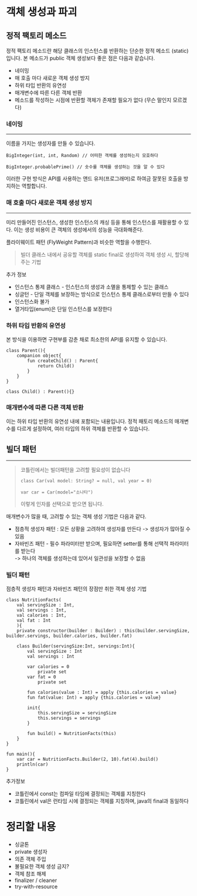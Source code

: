 # 객체 생성과 파괴
## 정적 팩토리 메소드
정적 팩토리 메소드란 해당 클래스의 인스턴스를 반환하는 단순한 정적 메소드 (static)입니다. 본 메소드가 public 객체 생성보다 좋은 점은 다음과 같습니다.

- 네이밍
- 매 호출 마다 새로운 객체 생성 방지
- 하위 타입 반환의 유연성
- 매개변수에 따른 다른 객체 반환
- 메소드를 작성하는 시점에 반환할 객체가 존재할 필요가 없다 (무슨 말인지 모르겠다)

### 네이밍
---
이름을 가지는 생성자를 만들 수 있습니다.
```
BigInteger(int, int, Random) // 어떠한 객체를 생성하는지 모호하다

BigInteger.probablePrime() // 솟수를 객체를 생성하는 것을 알 수 있다
```
이러한 구현 방식은 API를 사용하는 앤드 유저(프로그래머)로 하여금 잘못된 호출을 방지하는 역할합니다.

### 매 호출 마다 새로운 객체 생성 방지
---
미리 만들어진 인스턴스, 생성한 인스턴스의 캐싱 등을 통해 인스턴스를 재활용할 수 있다. 이는 생성 비용이 큰 객체의 생성에서의 성능을 극대화해준다. 

플라이웨이트 패턴 (FlyWeight Pattern)과 비슷한 역할을 수행한다.
> 빌더 클래스 내에서 공유할 객체를 static final로 생성하여 객체 생성 시, 할당해주는 기법

추가 정보
- 인스턴스 통제 클래스 - 인스턴스의 생성과 소멸을 통제할 수 있는 클래스
- 싱글턴 - 단일 객체를 보장하는 방식으로 인스턴스 통제 클래스로부터 만들 수 있다
- 인스턴스화 불가 
- 열거타입(enum)은 단일 인스턴스를 보장한다

### 하위 타입 반환의 유연성
본 방식을 이용하면 구현부를 감춘 채로 최소한의 API를 유지할 수 있습니다.
```
class Parent(){
    companion object{
        fun createChild() : Parent{
            return Child()
        }
    }
}

class Child() : Parent(){}
```

### 매개변수에 따른 다른 객체 반환
이는 하위 타입 반환의 유연성 내에 포함되는 내용입니다. 정적 패토리 메소드의 매개변수를 다르게 설정하여, 여러 타입의 하위 객체를 반환할 수 있습니다. 


## 빌더 패턴
---
> 코틀린에서는 빌더패턴을 고려할 필요성이 없습니다
> ```
> class Car(val model: String? = null, val year = 0)
> 
> var car = Car(model="소나타")
> ```
> 이렇게 인자를 선택으로 받으면 됩니다.


매개변수가 많을 때, 고려할 수 있는 객체 생성 기법은 다음과 같다.
- 점층적 생성자 패턴 : 모든 상황을 고려하여 생성자를 만든다 -> 생성자가 많아질 수 있음
- 자바빈즈 패턴 - 필수 파라미터만 받으며, 필요하면 setter를 통해 선택적 파라미터를 받는다  
-> 하나의 객체를 생성하는데 있어서 일관성을 보장할 수 없음

### 빌더 패턴
점층적 생성자 패턴과 자바빈즈 패턴의 장점만 취한 객체 생성 기법

```
class NutritionFacts(
    val servingSize : Int,
    val servings : Int,
    val calories : Int,
    val fat : Int
    ){
    private constructor(builder : Builder) : this(builder.servingSize, builder.servings, builder.calories, builder.fat)
    
    class Builder(servingSize:Int, servings:Int){
        val servingSize : Int
        val servings : Int
        
        var calories = 0
        	private set
        var fat = 0
        	private set
        
        fun calories(value : Int) = apply {this.calories = value}
		fun fat(value: Int) = apply {this.calories = value}
        
        init{
            this.servingSize = servingSize
            this.servings = servings
        }
        
        fun build() = NutritionFacts(this)
    }
}

fun main(){
    var car = NutritionFacts.Builder(2, 10).fat(4).build()
    println(car)
}
```

추가정보
- 코틀린에서 const는 컴파일 타임에 결정되는 객체를 지칭한다
- 코틀린에서 val은 런타임 시에 결정되는 객체를 지칭하며, java의 final과 동일하다

# 정리할 내용
- 싱글톤
- private 생성자
- 의존 객체 주입
- 불필요한 객체 생성 금지?
- 객체 참조 해제
- finalizer / cleaner 
- try-with-resource
